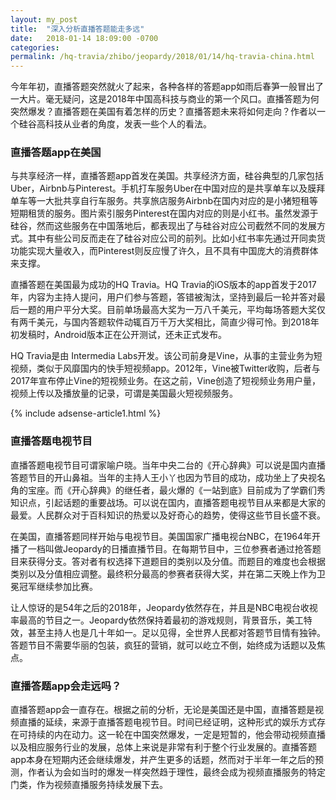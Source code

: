 ```yaml
---
layout: my_post
title:  "深入分析直播答题能走多远"
date:   2018-01-14 18:09:00 -0700
categories: 
permalink: /hq-travia/zhibo/jeopardy/2018/01/14/hq-travia-china.html
---
```


今年年初，直播答题突然就火了起来，各种各样的答题app如雨后春笋一般冒出了一大片。毫无疑问，这是2018年中国高科技与商业的第一个风口。直播答题为何突然爆发？直播答题在美国有着怎样的历史？直播答题未来将如何走向？作者以一个硅谷高科技从业者的角度，发表一些个人的看法。

### 直播答题app在美国

与共享经济一样，直播答题app首发在美国。共享经济方面，硅谷典型的几家包括Uber，Airbnb与Pinterest。手机打车服务Uber在中国对应的是共享单车以及膜拜单车等一大批共享自行车服务。共享旅店服务Airbnb在国内对应的是小猪短租等短期租赁的服务。图片索引服务Pinterest在国内对应的则是小红书。虽然发源于硅谷，然而这些服务在中国落地后，都表现出了与硅谷对应公司截然不同的发展方式。其中有些公司反而走在了硅谷对应公司的前列。比如小红书率先通过开同卖货功能实现大量收入，而Pinterest则反应慢了许久，且不具有中国庞大的消费群体来支撑。

直播答题在美国最为成功的HQ Travia。HQ Travia的iOS版本的app首发于2017年，内容为主持人提问，用户们参与答题，答错被淘汰，坚持到最后一轮并答对最后一题的用户平分大奖。目前单场最高大奖为一万八千美元，平均每场答题大奖仅有两千美元，与国内答题软件动辄百万千万大奖相比，简直少得可怜。到2018年初发稿时，Android版本正在公开测试，还未正式发布。

HQ Travia是由 Intermedia Labs开发。该公司前身是Vine，从事的主营业务为短视频，类似于风靡国内的快手短视频app。2012年，Vine被Twitter收购，后者与2017年宣布停止Vine的短视频业务。在这之前，Vine创造了短视频业务用户量，视频上传以及播放量的记录，可谓是美国最火短视频服务。

{% include adsense-article1.html %}

### 直播答题电视节目

直播答题电视节目可谓家喻户晓。当年中央二台的《开心辞典》可以说是国内直播答题节目的开山鼻祖。当年的主持人王小丫也因为节目的成功，成功坐上了央视名角的宝座。而《开心辞典》的继任者，最火爆的《一站到底》目前成为了学霸们秀知识点，引起话题的重要战场。可以说在国内，直播答题电视节目从来都是大家的最爱。人民群众对于百科知识的热爱以及好奇心的趋势，使得这些节目长盛不衰。

在美国，直播答题同样开始与电视节目。美国国家广播电视台NBC，在1964年开播了一档叫做Jeopardy的日播直播节目。在每期节目中，三位参赛者通过抢答题目来获得分支。答对者有权选择下道题目的类别以及分值。而题目的难度也会根据类别以及分值相应调整。最终积分最高的参赛者获得大奖，并在第二天晚上作为卫冕冠军继续参加比赛。

让人惊讶的是54年之后的2018年，Jeopardy依然存在，并且是NBC电视台收视率最高的节目之一。Jeopardy依然保持着最初的游戏规则，背景音乐，美工特效，甚至主持人也是几十年如一。足以见得，全世界人民都对答题节目情有独钟。答题节目不需要华丽的包装，疯狂的营销，就可以屹立不倒，始终成为话题以及焦点。

### 直播答题app会走远吗？

直播答题app会一直存在。根据之前的分析，无论是美国还是中国，直播答题是视频直播的延续，来源于直播答题电视节目。时间已经证明，这种形式的娱乐方式存在可持续的内在动力。这一轮在中国突然爆发，一定是短暂的，他会带动视频直播以及相应服务行业的发展，总体上来说是非常有利于整个行业发展的。直播答题app本身在短期内还会继续爆发，并产生更多的话题，然而对于半年一年之后的预测，作者认为会如当时的爆发一样突然趋于理性，最终会成为视频直播服务的特定门类，作为视频直播服务持续发展下去。